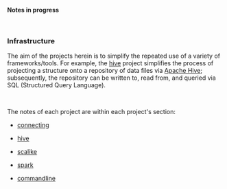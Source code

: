 **Notes in progress**

<br>

### Infrastructure

The aim of the projects herein is to simplify the repeated use of a variety of frameworks/tools.  For example,
the [hive](./hive/README.md) project simplifies the process of projecting a structure onto a repository of data files
via [Apache Hive](https://hive.apache.org/); subsequently, the repository can be written to, read from, and queried
via SQL (Structured Query Language).

<br>

The notes of each project are within each project's section:

* [connecting](./frameworks/connecting/README.md)

* [hive](./frameworks/hive/README.md)

* [scalike](./frameworks/scalike/README.md)

* [spark](./frameworks/spark/README.md)

* [commandline](./frameworks/commandline/README.md)
